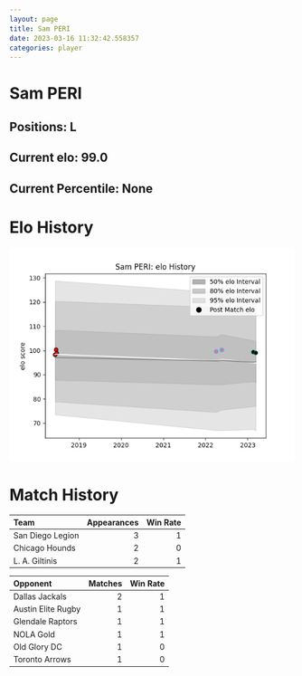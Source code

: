 ```yaml
---  
layout: page  
title: Sam PERI  
date: 2023-03-16 11:32:42.558357  
categories: player  
---
```

# Sam PERI

## Positions: L

## Current elo: 99.0

## Current Percentile: None

# Elo History


![elo history](history_SamPERI.png)
# Match History


| Team             |   Appearances |   Win Rate |
|:-----------------|--------------:|-----------:|
| San Diego Legion |             3 |          1 |
| Chicago Hounds   |             2 |          0 |
| L. A. Giltinis   |             2 |          1 |

| Opponent           |   Matches |   Win Rate |
|:-------------------|----------:|-----------:|
| Dallas Jackals     |         2 |          1 |
| Austin Elite Rugby |         1 |          1 |
| Glendale Raptors   |         1 |          1 |
| NOLA Gold          |         1 |          1 |
| Old Glory DC       |         1 |          0 |
| Toronto Arrows     |         1 |          0 |